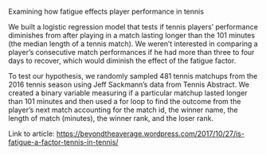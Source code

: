 Examining how fatigue effects player performance in tennis 

We built a logistic regression model that tests if tennis players’ performance diminishes from after playing in a match lasting longer   than the 101 minutes (the median length of a tennis match). We weren’t interested in comparing a player’s consecutive match performances if he had more than three to four days to recover, which 
would diminish the effect of the fatigue factor. 

To test our hypothesis, we randomly sampled 481 tennis matchups from the 2016 tennis season 
using Jeff Sackmann’s data from Tennis Abstract. We created a binary variable measuring if a particular matchup lasted longer 
than 101 minutes and then used a for loop to find the outcome from the player’s next match accounting for 
the match id, the winner name, the length of match (minutes), the winner rank, and the loser rank. 

Link to article: https://beyondtheaverage.wordpress.com/2017/10/27/is-fatigue-a-factor-tennis-in-tennis/
